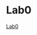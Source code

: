 # Lab0
[Lab0](file:///C:/Users/Selam1/Desktop/Spring%202022/EPPS6323%20Knowledge%20Mining/Lab1.html)
